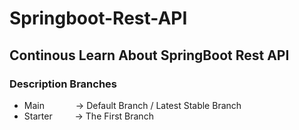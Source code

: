 # Springboot-Rest-API

## Continous Learn About SpringBoot Rest API

### Description Branches
- Main &emsp;&emsp;&emsp; -> Default Branch / Latest Stable Branch
- Starter &emsp;&emsp; -> The First Branch
